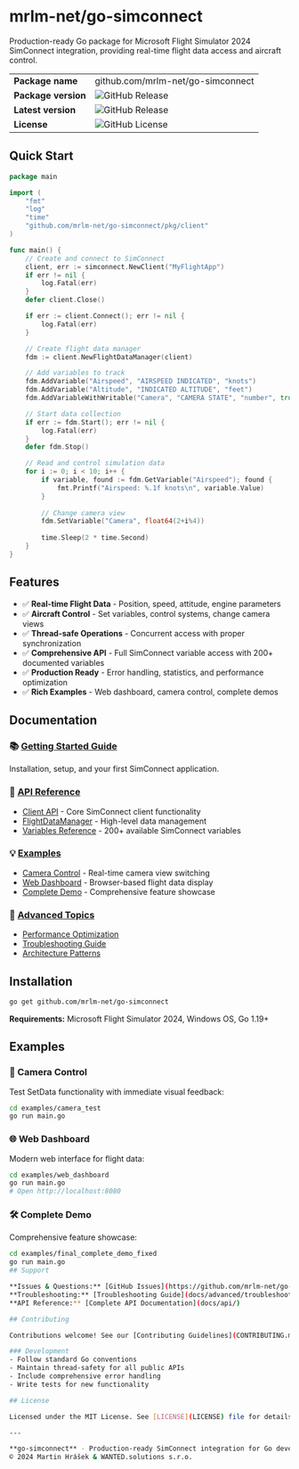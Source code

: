 # mrlm-net/go-simconnect

Production-ready Go package for Microsoft Flight Simulator 2024 SimConnect integration, providing real-time flight data access and aircraft control.

|  |  |
|---|---|
| **Package name** | github.com/mrlm-net/go-simconnect |
| **Package version** | ![GitHub Release](https://img.shields.io/github/v/release/mrlm-net/go-simconnect) |
| **Latest version** | ![GitHub Release](https://img.shields.io/github/v/release/mrlm-net/go-simconnect) |
| **License** | ![GitHub License](https://img.shields.io/github/license/mrlm-net/go-simconnect) |

## Quick Start

```go
package main

import (
    "fmt"
    "log"
    "time"
    "github.com/mrlm-net/go-simconnect/pkg/client"
)

func main() {
    // Create and connect to SimConnect
    client, err := simconnect.NewClient("MyFlightApp")
    if err != nil {
        log.Fatal(err)
    }
    defer client.Close()

    if err := client.Connect(); err != nil {
        log.Fatal(err)
    }

    // Create flight data manager
    fdm := client.NewFlightDataManager(client)

    // Add variables to track
    fdm.AddVariable("Airspeed", "AIRSPEED INDICATED", "knots")
    fdm.AddVariable("Altitude", "INDICATED ALTITUDE", "feet")
    fdm.AddVariableWithWritable("Camera", "CAMERA STATE", "number", true)

    // Start data collection
    if err := fdm.Start(); err != nil {
        log.Fatal(err)
    }
    defer fdm.Stop()

    // Read and control simulation data
    for i := 0; i < 10; i++ {
        if variable, found := fdm.GetVariable("Airspeed"); found {
            fmt.Printf("Airspeed: %.1f knots\n", variable.Value)
        }
        
        // Change camera view
        fdm.SetVariable("Camera", float64(2+i%4))
        
        time.Sleep(2 * time.Second)
    }
}
```

## Features

- ✅ **Real-time Flight Data** - Position, speed, attitude, engine parameters
- ✅ **Aircraft Control** - Set variables, control systems, change camera views
- ✅ **Thread-safe Operations** - Concurrent access with proper synchronization
- ✅ **Comprehensive API** - Full SimConnect variable access with 200+ documented variables
- ✅ **Production Ready** - Error handling, statistics, and performance optimization
- ✅ **Rich Examples** - Web dashboard, camera control, complete demos

## Documentation

### 📚 [Getting Started Guide](docs/getting-started.md)
Installation, setup, and your first SimConnect application.

### 📖 [API Reference](docs/api/)
- [Client API](docs/api/client.md) - Core SimConnect client functionality
- [FlightDataManager](docs/api/flight-data-manager.md) - High-level data management
- [Variables Reference](docs/api/variables.md) - 200+ available SimConnect variables

### 💡 [Examples](docs/examples/)
- [Camera Control](examples/camera_test/) - Real-time camera view switching
- [Web Dashboard](examples/web_dashboard/) - Browser-based flight data display
- [Complete Demo](examples/final_complete_demo_fixed/) - Comprehensive feature showcase

### 🔧 [Advanced Topics](docs/advanced/)
- [Performance Optimization](docs/advanced/performance.md)
- [Troubleshooting Guide](docs/advanced/troubleshooting.md)
- [Architecture Patterns](docs/advanced/architecture.md)

## Installation

```bash
go get github.com/mrlm-net/go-simconnect
```

**Requirements:** Microsoft Flight Simulator 2024, Windows OS, Go 1.19+

## Examples

### 🎥 Camera Control
Test SetData functionality with immediate visual feedback:
```bash
cd examples/camera_test
go run main.go
```

### 🌐 Web Dashboard  
Modern web interface for flight data:
```bash
cd examples/web_dashboard
go run main.go
# Open http://localhost:8080
```

### 🛠️ Complete Demo
Comprehensive feature showcase:
```bash
cd examples/final_complete_demo_fixed
go run main.go
## Support

**Issues & Questions:** [GitHub Issues](https://github.com/mrlm-net/go-simconnect/issues)  
**Troubleshooting:** [Troubleshooting Guide](docs/advanced/troubleshooting.md)  
**API Reference:** [Complete API Documentation](docs/api/)

## Contributing

Contributions welcome! See our [Contributing Guidelines](CONTRIBUTING.md).

### Development
- Follow standard Go conventions
- Maintain thread-safety for all public APIs
- Include comprehensive error handling
- Write tests for new functionality

## License

Licensed under the MIT License. See [LICENSE](LICENSE) file for details.

---

**go-simconnect** - Production-ready SimConnect integration for Go developers  
© 2024 Martin Hrášek & WANTED.solutions s.r.o.